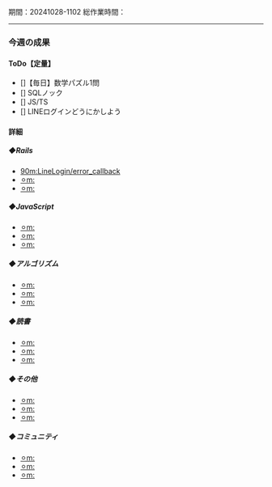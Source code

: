 期間：20241028-1102
総作業時間：


---

### 今週の成果
#### ToDo【定量】
- []【毎日】数学パズル1問
- [] SQLノック
- [] JS/TS
- [] LINEログインどうにかしよう

#### 詳細
##### ◆Rails
  - [90m:LineLogin/error_callback]()
  - [⚪︎m:]()
  - [⚪︎m:]()

##### ◆JavaScript
  - [⚪︎m:]()
  - [⚪︎m:]()
  - [⚪︎m:]()

##### ◆アルゴリズム
  - [⚪︎m:]()
  - [⚪︎m:]()
  - [⚪︎m:]()

##### ◆読書
  - [⚪︎m:]()
  - [⚪︎m:]()
  - [⚪︎m:]()

##### ◆その他
  - [⚪︎m:]()
  - [⚪︎m:]()
  - [⚪︎m:]()

##### ◆コミュニティ
   - [⚪︎m:]()
   - [⚪︎m:]()
   - [⚪︎m:]()


